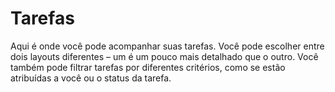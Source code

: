 # Tarefas

Aqui é onde você pode acompanhar suas tarefas. Você pode escolher entre dois layouts diferentes – um é um pouco mais detalhado que o outro. Você também pode filtrar tarefas por diferentes critérios, como se estão atribuídas a você ou o status da tarefa.
